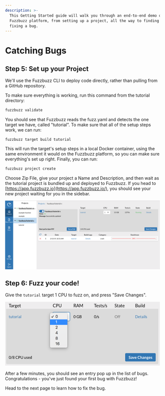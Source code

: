 ```yaml
---
description: >-
  This Getting Started guide will walk you through an end-to-end demo of the
  Fuzzbuzz platform, from setting up a project, all the way to finding and
  fixing a bug.
---
```


# Catching Bugs

## Step 5: Set up your Project

We'll use the Fuzzbuzz CLI to deploy code directly, rather than pulling from a GitHub repository.

To make sure everything is working, run this command from the tutorial directory:

```bash
fuzzbuzz validate
```

You should see that Fuzzbuzz reads the fuzz.yaml and detects the one target we have, called "tutorial". To make sure that all of the setup steps work, we can run:

```text
fuzzbuzz target build tutorial
```

This will run the target's setup steps in a local Docker container, using the same environment it would on the Fuzzbuzz platform, so you can make sure everything's set up right. Finally, you can run:

```bash
fuzzbuzz project create
```

Choose Zip File, give your project a Name and Description, and then wait as the tutorial project is bundled up and deployed to Fuzzbuzz. If you head to [https://app.fuzzbuzz.io](https://app.fuzzbuzz.io/), you should see your new project waiting for you in the sidebar.

![After creating your project, your dashboard should look something like this.](../../.gitbook/assets/screen-shot-2019-02-13-at-5.21.46-pm.png)

## Step 6: Fuzz your code!

Give the `tutorial` target 1 CPU to fuzz on, and press "Save Changes".

![](../../.gitbook/assets/screen-shot-2019-02-13-at-5.17.14-pm.png)

After a few minutes, you should see an entry pop up in the list of bugs. Congratulations - you've just found your first bug with Fuzzbuzz!

Head to the next page to learn how to fix the bug.

